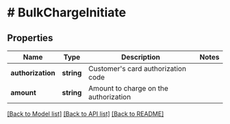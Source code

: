 # # BulkChargeInitiate

## Properties

Name | Type | Description | Notes
------------ | ------------- | ------------- | -------------
**authorization** | **string** | Customer&#39;s card authorization code |
**amount** | **string** | Amount to charge on the authorization |

[[Back to Model list]](../../README.md#models) [[Back to API list]](../../README.md#endpoints) [[Back to README]](../../README.md)
